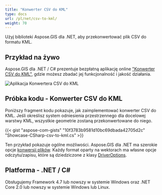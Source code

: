 ```yaml
---
title: "Konwerter CSV do KML"
type: docs
url: /pl/net/csv-to-kml/
weight: 70
---
```


Użyj biblioteki Aspose.GIS dla .NET, aby przekonwertować plik CSV do formatu KML.

## **Przykład na żywo**

Aspose.GIS dla .NET / C# prezentuje bezpłatną aplikację online ["Konwerter CSV do KML"](https://products.aspose.app/gis/conversion/csv-to-kml), gdzie możesz zbadać jej funkcjonalność i jakość działania.

![Aplikacja Konwertera CSV do KML](conversion.png)

## **Próbka kodu - Konwerter CSV do KML**

Poniższy fragment kodu pokazuje, jak zaimplementować konwerter CSV do KML. Jeśli określisz system odniesienia przestrzennego dla docelowej warstwy KML, wszystkie geometrie zostaną przekonwertowane do niego. 

{{< gist "aspose-com-gists" "10f3783b9581d10bc69dbada42705d2c" "Showcase-CSharp-csv-to-kml.cs" >}}

Ten przykład pokazuje ogólne możliwości. Aspose.GIS dla .NET ma szerokie opcje [konwersji plików](https://docs.aspose.com/gis/net/vector-layers/). Każdy format oparty na wektorach ma własne opcje odczytu/zapisu, które są dziedziczone z klasy [DriverOptions](https://reference.aspose.com/gis/net/aspose.gis/driveroptions).

## **Platforma - .NET / C#**

Obsługujemy Framework 4.7 lub nowszy w systemie Windows oraz .NET Core 2.0 lub nowszy w systemie Windows lub Linux.
